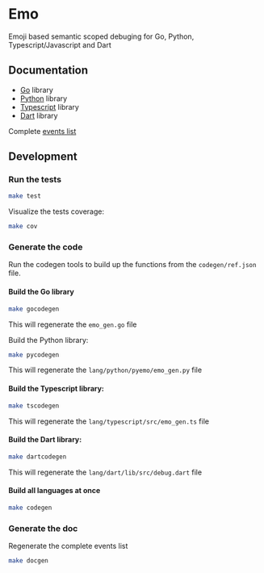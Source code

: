 # Emo

Emoji based semantic scoped debuging for Go, Python, Typescript/Javascript and Dart

## Documentation

- [Go](doc/go/README.md) library
- [Python](lang/python/README.md) library
- [Typescript](doc/typescript/README.md) library
- [Dart](lang/dart/README.md) library

Complete [events list](doc/events/README.md)

## Development

### Run the tests

```bash
make test
```

Visualize the tests coverage:

```bash
make cov
```

### Generate the code

Run the codegen tools to build up the functions from the `codegen/ref.json` file. 

#### Build the Go library

```bash
make gocodegen
```

This will regenerate the `emo_gen.go` file

Build the Python library:

```bash
make pycodegen
```

This will regenerate the `lang/python/pyemo/emo_gen.py` file

#### Build the Typescript library:

```bash
make tscodegen
```

This will regenerate the `lang/typescript/src/emo_gen.ts` file

#### Build the Dart library:

```bash
make dartcodegen
```
This will regenerate the `lang/dart/lib/src/debug.dart` file

#### Build all languages at once

```bash
make codegen
```

### Generate the doc

Regenerate the complete events list 

```bash
make docgen
```